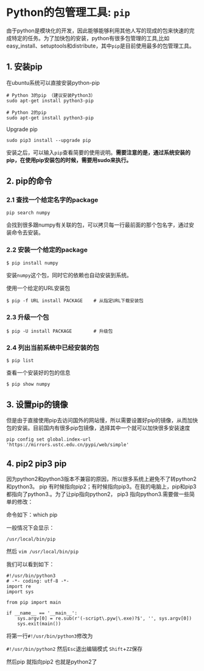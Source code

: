 # Python的包管理工具: `pip`

由于python是模块化的开发，因此能够能够利用其他人写的现成的包来快速的完成特定的任务。为了加快包的安装，python有很多包管理的工具,比如easy_install、setuptools和distribute，其中`pip`是目前使用最多的包管理工具。

## 1. 安装pip
在ubuntu系统可以直接安装python-pip

```
# Python 3的pip （建议安装Python3）
sudo apt-get install python3-pip

# Python 2的pip
sudo apt-get install python3-pip
```

Upgrade pip
```
sudo pip3 install --upgrade pip
```

安装之后，可以输入`pip`查看简要的使用说明。**需要注意的是，通过系统安装的pip，在使用pip安装包的时候，需要用sudo来执行。**


## 2. pip的命令

### 2.1 查找一个给定名字的package
```
pip search numpy
```
会找到很多跟numpy有关联的包，可以拷贝每一行最前面的那个包名字，通过安装命令去安装。


### 2.2 安装一个给定的package
```
$ pip install numpy
```
安装`numpy`这个包，同时它的依赖也自动安装到系统。

使用一个给定的URL安装包
```
$ pip -f URL install PACKAGE    # 从指定URL下载安装包
```


### 2.3 升级一个包
```
$ pip -U install PACKAGE        # 升级包
```

### 2.4 列出当前系统中已经安装的包
```
$ pip list
```

查看一个安装好的包的信息
```
$ pip show numpy
```


## 3. 设置pip的镜像
但是由于直接使用pip去访问国外的网站慢，所以需要设置好pip的镜像，从而加快包的安装。目前国内有很多pip包镜像，选择其中一个就可以加快很多安装速度

```
pip config set global.index-url 'https://mirrors.ustc.edu.cn/pypi/web/simple'
```

## 4. pip2 pip3 pip 
因为python2和python3版本不兼容的原因，所以很多系统上避免不了转python2 和python3。 pip 有时候指向pip2；有时候指向pip3。在我的电脑上，pip和pip3 都指向了python3.。为了让pip指向python2， pip3 指向python3.需要做一些简单的修改：

命令如下：which pip

一般情况下会显示：

```/usr/local/bin/pip```

然后 ```vim /usr/local/bin/pip```

我们可以看到如下：

```
#!/usr/bin/python3
# -*- coding: utf-8 -*-
import re
import sys

from pip import main

if __name__ == '__main__':
    sys.argv[0] = re.sub(r'(-script\.pyw|\.exe)?$', '', sys.argv[0])
    sys.exit(main())
```
将第一行``` #!/usr/bin/python3 ```修改为

```#!/usr/bin/python2```
然后`Esc`退出编辑模式 `Shift`+`ZZ`保存

然后pip 就指向pip2 也就是python2了
